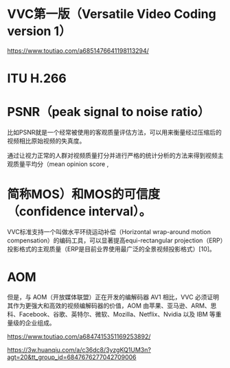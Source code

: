 # VVC第一版（Versatile Video Coding version 1）
https://www.toutiao.com/a6851476641198113294/

# ITU H.266

# PSNR（peak signal to noise ratio）
比如PSNR就是一个经常被使用的客观质量评估方法，可以用来衡量经过压缩后的视频相比原始视频的失真度。

通过让视力正常的人群对视频质量打分并进行严格的统计分析的方法来得到视频主观质量平均分（mean opinion score ,
# 简称MOS）和MOS的可信度（confidence interval）。

VVC标准支持一个叫做水平环绕运动补偿（Horizontal wrap-around motion compensation）的编码工具，可以显著提高equi-rectangular projection（ERP）投影格式的主观质量（ERP是目前业界使用最广泛的全景视频投影格式）[10]。

# AOM
但是，与 AOM（开放媒体联盟）正在开发的编解码器 AV1 相比，VVC 必须证明其作为更强大和高效的视频编解码器的价值，AOM 由苹果、亚马逊、ARM、思科、Facebook、谷歌、英特尔、微软、Mozilla、Netflix、Nvidia 以及 IBM 等重量级的企业组成。

https://www.toutiao.com/a6847415351169253892/


https://3w.huanqiu.com/a/c36dc8/3yzgKQ1UM3n?agt=20&tt_group_id=6847676277042709006
